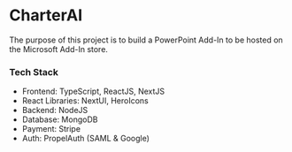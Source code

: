 # CharterAI
The purpose of this project is to build a PowerPoint Add-In to be hosted on the Microsoft Add-In store. 

### Tech Stack
-   Frontend: TypeScript, ReactJS, NextJS
-   React Libraries: NextUI, HeroIcons 
-   Backend: NodeJS
-   Database: MongoDB
-   Payment: Stripe
-   Auth: PropelAuth (SAML & Google)

